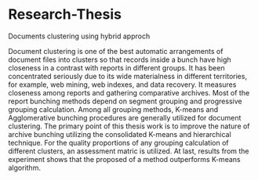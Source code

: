 # Research-Thesis
Documents clustering using hybrid approch


Document clustering is one of the best automatic arrangements of document files into clusters so that records inside a bunch have high closeness in a contrast with reports in different groups. It has been concentrated seriously due to its wide materialness in different territories, for example, web mining, web indexes, and data recovery. It measures closeness among reports and gathering comparative archives. Most of the report bunching methods depend on segment grouping and progressive grouping calculation. Among all grouping methods, K-means and Agglomerative bunching procedures are generally utilized for document clustering. The primary point of this thesis work is to improve the nature of archive bunching utilizing the consolidated K-means and hierarchical technique. For the quality proportions of any grouping calculation of different clusters, an assessment matric is utilized. At last, results from the experiment shows that the proposed of a method outperforms K-means algorithm.
